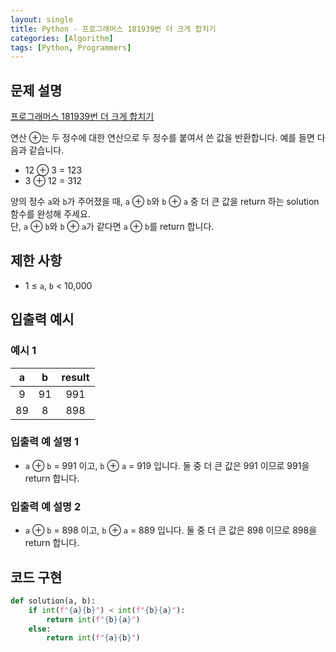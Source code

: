 ```yaml
---
layout: single
title: Python - 프로그래머스 181939번 더 크게 합치기
categories: [Algorithm]
tags: [Python, Programmers]
---
```


## 문제 설명
[프로그래머스 181939번 더 크게 합치기](https://school.programmers.co.kr/learn/courses/30/lessons/181939?language=python3)

연산 ⊕는 두 정수에 대한 연산으로 두 정수를 붙여서 쓴 값을 반환합니다. 예를 들면 다음과 같습니다.

* 12 ⊕ 3 = 123
* 3 ⊕ 12 = 312

양의 정수 `a`와 `b`가 주어졌을 때, `a` ⊕ `b`와 `b` ⊕ `a` 중 더 큰 값을 return 하는 solution 함수를 완성해 주세요.
<br/>
단, `a` ⊕ `b`와 `b` ⊕ `a`가 같다면 `a` ⊕ `b`를 return 합니다.

## 제한 사항
- 1 ≤ `a`, `b` < 10,000

## 입출력 예시

### 예시 1

|a|b|result|
|:-------:|:---:|:---:|
|9 |91|991|
|89 |8|898|

### 입출력 예 설명 1

* `a` ⊕ `b` = 991 이고, `b` ⊕ `a` = 919 입니다. 둘 중 더 큰 값은 991 이므로 991을 return 합니다.

### 입출력 예 설명 2

* `a` ⊕ `b` = 898 이고, `b` ⊕ `a` = 889 입니다. 둘 중 더 큰 값은 898 이므로 898을 return 합니다.

## 코드 구현

```python
def solution(a, b):
    if int(f"{a}{b}") < int(f"{b}{a}"):
        return int(f"{b}{a}")
    else:
        return int(f"{a}{b}")
```